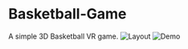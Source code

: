 # Basketball-Game
A simple 3D Basketball VR game.
![Layout](https://user-images.githubusercontent.com/14907496/35924543-542594d0-0c49-11e8-9baa-6d03d4b1cb56.PNG)
![Demo](https://user-images.githubusercontent.com/14907496/35904150-14d735c2-0c08-11e8-8d6e-90163dd9f591.gif)

